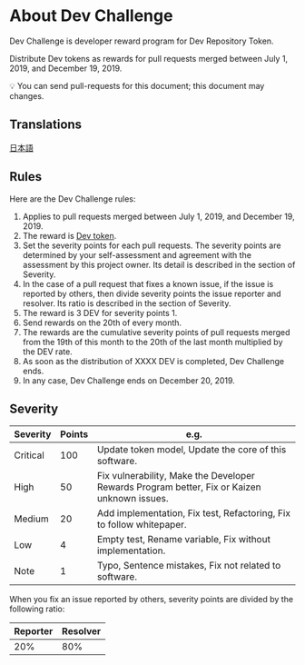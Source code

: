 # About Dev Challenge

Dev Challenge is developer reward program for Dev Repository Token.

Distribute Dev tokens as rewards for pull requests merged between July 1, 2019, and December 19, 2019.

💡 You can send pull-requests for this document; this document may changes.

## Translations

[日本語](https://github.com/dev-protocol/repository-token/blob/master/docs/DEV_CHALLENGE.JA.md)

## Rules

Here are the Dev Challenge rules:

1. Applies to pull requests merged between July 1, 2019, and December 19, 2019.
1. The reward is [Dev token](https://etherscan.io/token/0x98626e2c9231f03504273d55f397409defd4a093).
1. Set the severity points for each pull requests. The severity points are determined by your self-assessment and agreement with the assessment by this project owner. Its detail is described in the section of Severity.
1. In the case of a pull request that fixes a known issue, if the issue is reported by others, then divide severity points the issue reporter and resolver. Its ratio is described in the section of Severity.
1. The reward is 3 DEV for severity points 1.
1. Send rewards on the 20th of every month.
1. The rewards are the cumulative severity points of pull requests merged from the 19th of this month to the 20th of the last month multiplied by the DEV rate.
1. As soon as the distribution of XXXX DEV is completed, Dev Challenge ends.
1. In any case, Dev Challenge ends on December 20, 2019.

## Severity

| Severity | Points | e.g.                                                                                        |
| -------- | ------ | ------------------------------------------------------------------------------------------- |
| Critical | 100    | Update token model, Update the core of this software.                                       |
| High     | 50     | Fix vulnerability, Make the Developer Rewards Program better, Fix or Kaizen unknown issues. |
| Medium   | 20     | Add implementation, Fix test, Refactoring, Fix to follow whitepaper.                        |
| Low      | 4      | Empty test, Rename variable, Fix without implementation.                                    |
| Note     | 1      | Typo, Sentence mistakes, Fix not related to software.                                       |

When you fix an issue reported by others, severity points are divided by the following ratio:

| Reporter | Resolver |
| -------- | -------- |
| 20%      | 80%      |
